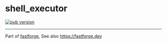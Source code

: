 # shell_executor

[![pub version][pub-image]][pub-url]

[pub-image]: https://img.shields.io/pub/v/shell_executor.svg
[pub-url]: https://pub.dev/packages/shell_executor

---

Part of [fastforge](https://github.com/fastforgedev/fastforge), See also https://fastforge.dev